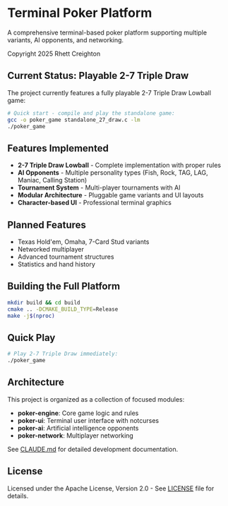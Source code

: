 # Terminal Poker Platform

A comprehensive terminal-based poker platform supporting multiple variants, AI opponents, and networking.

Copyright 2025 Rhett Creighton

## Current Status: Playable 2-7 Triple Draw

The project currently features a fully playable 2-7 Triple Draw Lowball game:

```bash
# Quick start - compile and play the standalone game:
gcc -o poker_game standalone_27_draw.c -lm
./poker_game
```

## Features Implemented

- **2-7 Triple Draw Lowball** - Complete implementation with proper rules
- **AI Opponents** - Multiple personality types (Fish, Rock, TAG, LAG, Maniac, Calling Station)
- **Tournament System** - Multi-player tournaments with AI
- **Modular Architecture** - Pluggable game variants and UI layouts
- **Character-based UI** - Professional terminal graphics

## Planned Features

- Texas Hold'em, Omaha, 7-Card Stud variants
- Networked multiplayer
- Advanced tournament structures
- Statistics and hand history

## Building the Full Platform

```bash
mkdir build && cd build
cmake .. -DCMAKE_BUILD_TYPE=Release
make -j$(nproc)
```

## Quick Play

```bash
# Play 2-7 Triple Draw immediately:
./poker_game
```

## Architecture

This project is organized as a collection of focused modules:

- **poker-engine**: Core game logic and rules
- **poker-ui**: Terminal user interface with notcurses
- **poker-ai**: Artificial intelligence opponents
- **poker-network**: Multiplayer networking

See [CLAUDE.md](CLAUDE.md) for detailed development documentation.

## License

Licensed under the Apache License, Version 2.0 - See [LICENSE](LICENSE) file for details.